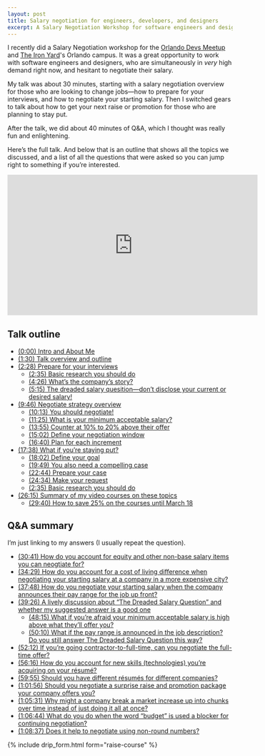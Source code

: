 ```yaml
---
layout: post
title: Salary negotiation for engineers, developers, and designers
excerpt: A Salary Negotiation Workshop for software engineers and designers, given for the Orlando Devs Meetup and The Iron Yard Orlando campus.
---
```


I recently did a Salary Negotiation workshop for the [Orlando Devs Meetup](http://www.meetup.com/OrlandoDevs/) and [The Iron Yard](https://www.theironyard.com/)'s Orlando campus. It was a great opportunity to work with software engineers and designers, who are simultaneously in _very_ high demand right now, and hesitant to negotiate their salary. 

My talk was about 30 minutes, starting with a salary negotiation overview for those who are looking to change jobs—how to prepare for your interviews, and how to negotiate your starting salary. Then I switched gears to talk about how to get your next raise or promotion for those who are planning to stay put. 

After the talk, we did about 40 minutes of Q&A, which I thought was really fun and enlightening. 

Here’s the full talk. And below that is an outline that shows all the topics we discussed, and a list of all the questions that were asked so you can jump right to something if you’re interested.

<div class="video-container">
<iframe align="middle" src="https://www.youtube.com/embed/sN19aNmjBoU" width="560" height="315" frameborder="0" allowfullscreen="allowfullscreen"></iframe>
</div>

## Talk outline

*   [(0:00) Intro and About Me](https://youtu.be/sN19aNmjBoU)
*   [(1:30) Talk overview and outline](https://youtu.be/sN19aNmjBoU#t=1m30s)
*   [(2:28) Prepare for your interviews](https://youtu.be/sN19aNmjBoU#t=2m28s)
    *   [(2:35) Basic research you should do](https://youtu.be/sN19aNmjBoU#t=2m35s)
    *   [(4:26) What’s the company’s story?](https://youtu.be/sN19aNmjBoU#t=4m26s)
    *   [(5:15) The dreaded salary quesition—don’t disclose your current or desired salary!](https://youtu.be/sN19aNmjBoU#t=5m15s)
*   [(9:46) Negotiate strategy overview](https://youtu.be/sN19aNmjBoU#t=9m46s)
    *   [(10:13) You should negotiate!](https://youtu.be/sN19aNmjBoU#t=10m13s)
    *   [(11:25) What is your minimum acceptable salary?](https://youtu.be/sN19aNmjBoU#t=11m25s)
    *   [(13:55) Counter at 10% to 20% above their offer](https://youtu.be/sN19aNmjBoU#t=13m55s)
    *   [(15:02) Define your negotiation window](https://youtu.be/sN19aNmjBoU#t=15m02s)
    *   [(16:40) Plan for each increment](https://youtu.be/sN19aNmjBoU#t=16m40s)
*   [(17:38) What if you’re staying put?](https://youtu.be/sN19aNmjBoU#t=17m38s)
    *   [(18:02) Define your goal](https://youtu.be/sN19aNmjBoU#t=18m02s)
    *   [(19:49) You also need a compelling case](https://youtu.be/sN19aNmjBoU#t=19m49s)
    *   [(22:44) Prepare your case](https://youtu.be/sN19aNmjBoU#t=22m44s)
    *   [(24:34) Make your request](https://youtu.be/sN19aNmjBoU#t=24m34s)
    *   [(2:35) Basic research you should do](https://youtu.be/sN19aNmjBoU#t=2m35s)
*   [(26:15) Summary of my video courses on these topics](https://youtu.be/sN19aNmjBoU#t=26m15s)
    *   [(29:40) How to save 25% on the courses until March 18](https://youtu.be/sN19aNmjBoU#t=29m40s)

## Q&A summary

I’m just linking to my answers (I usually repeat the question).

*   [(30:41) How do you account for equity and other non-base salary items you can neogtiate for?](https://youtu.be/sN19aNmjBoU#t=30m41s)
*   [(34:29) How do you account for a cost of living difference when negotiating your starting salary at a company in a more expensive city?](https://youtu.be/sN19aNmjBoU#t=34m29s)
*   [(37:48) How do you negotiate your starting salary when the company announces their pay range for the job up front?](https://youtu.be/sN19aNmjBoU#t=37m48s)
*   [(39:26) A lively discussion about “The Dreaded Salary Question” and whether my suggested answer is a good one](https://youtu.be/sN19aNmjBoU#t=39m26s)
    *   [(48:15) What if you’re afraid your minimum acceptable salary is high above what they’ll offer you?](https://youtu.be/sN19aNmjBoU#t=48m15s)
    *   [(50:10) What if the pay range is announced in the job description? Do you still answer The Dreaded Salary Question this way?](https://youtu.be/sN19aNmjBoU#t=50m10s)
*   [(52:12) If you’re going contractor-to-full-time, can you negotiate the full-time offer?](https://youtu.be/sN19aNmjBoU#t=52m12s)
*   [(56:16) How do you account for new skills (technologies) you’re acquiring on your résumé?](https://youtu.be/sN19aNmjBoU#t=56m16s)
*   [(59:55) Should you have different résumés for different companies?](https://youtu.be/sN19aNmjBoU#t=59m55s)
*   [(1:01:56) Should you negotiate a surprise raise and promotion package your company offers you?](https://youtu.be/sN19aNmjBoU#t=1h1m56s)
*   [(1:05:31) Why might a company break a market increase up into chunks over time instead of just doing it all at once?](https://youtu.be/sN19aNmjBoU#t=1h5m31s)
*   [(1:06:44) What do you do when the word “budget” is used a blocker for continuing negotiation?](https://youtu.be/sN19aNmjBoU#t=1h6m44s)
*   [(1:08:37) Does it help to negotiate using non-round numbers?](https://youtu.be/sN19aNmjBoU#t=1h8m37s)

{% include drip_form.html form="raise-course" %}